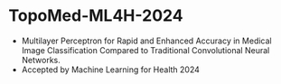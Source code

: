 # TopoMed-ML4H-2024
 - Multilayer Perceptron for Rapid and Enhanced Accuracy in Medical Image Classification Compared to Traditional Convolutional Neural Networks. 
 - Accepted by Machine Learning for Health 2024
